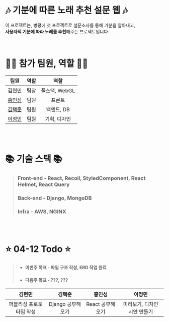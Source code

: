 # 🎶 기분에 따른 노래 추천 설문 웹 🎶

이 프로젝트는, 병평에 첫 프로젝트로 설문조사를 통해 기분을 알아내고, <br>
**사용자의 기분에 따라 노래를 추천**해주는 프로젝트입니다.

<br>

# 🙋‍♂️ 참가 팀원, 역할 🙋‍♂️
| 팀원 | 역할 | 역할 |
|:------:|:------:|:------:|
| [김현민](https://github.com/qetqet910) | 팀장 | 풀스택, WebGL |
| [홍인성](https://github.com/BackdevHong) | 팀원 | 프론트 |
| [김택준](https://github.com/KIMTAEKJUN) | 팀원 | 백엔드, DB |
| [이정민](https://github.com/rnlsrnlsdl) | 팀원 | 기획, 디자인 |

<br><br>

# 📚 기술 스택 📚
> ### Front-end - React, Recoil, StyledComponent, React Helmet, React Query
> ### Back-end - Django, MongoDB
> ### Infra - AWS, NGINX


<br><br>

# ⭐ 04-12 Todo ⭐
> + #### 이번주 목표 - 파일 구조 작성, ERD 작업 완료
> + #### 다음주 목표 - ???, ???

| 김현민 | 김택준 | 홍인성 | 이정민 |
| :------------------: | :------------------: | :------------------: | :------------------: |
|  퍼블리싱 프로토타입 작성  |  Django 공부해오기  |  React 공부해오기  |  미리보기, 디자인 시안 만들기 | 